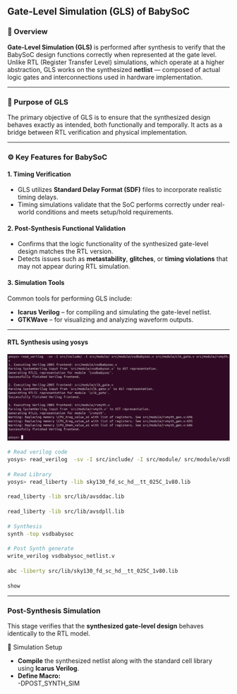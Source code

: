 ## Gate-Level Simulation (GLS) of BabySoC

### 🧩 Overview
**Gate-Level Simulation (GLS)** is performed after synthesis to verify that the BabySoC design functions correctly when represented at the gate level. Unlike RTL (Register Transfer Level) simulations, which operate at a higher abstraction, GLS works on the synthesized **netlist** — composed of actual logic gates and interconnections used in hardware implementation.

---

### 🎯 Purpose of GLS
The primary objective of GLS is to ensure that the synthesized design behaves exactly as intended, both functionally and temporally. It acts as a bridge between RTL verification and physical implementation.

---

### ⚙️ Key Features for BabySoC

#### 1. Timing Verification
- GLS utilizes **Standard Delay Format (SDF)** files to incorporate realistic timing delays.
- Timing simulations validate that the SoC performs correctly under real-world conditions and meets setup/hold requirements.

#### 2. Post-Synthesis Functional Validation
- Confirms that the logic functionality of the synthesized gate-level design matches the RTL version.
- Detects issues such as **metastability**, **glitches**, or **timing violations** that may not appear during RTL simulation.

#### 3. Simulation Tools
Common tools for performing GLS include:
- **Icarus Verilog** – for compiling and simulating the gate-level netlist.
- **GTKWave** – for visualizing and analyzing waveform outputs.

---


#### RTL Synthesis using yosys 
![pre synth command](code_post.png)
```bash
# Read verilog code
yosys> read_verilog  -sv -I src/include/ -I src/module/ src/module/vsdbabysoc.v src/module/clk_gate.v src/module/rvmyth.v

# Read Library
yosys> read_liberty -lib sky130_fd_sc_hd__tt_025C_1v80.lib

read_liberty -lib src/lib/avsddac.lib
 
read_liberty -lib src/lib/avsdpll.lib

# Synthesis
synth -top vsdbabysoc

# Post Synth generate
write_verilog vsdbabysoc_netlist.v

abc -liberty src/lib/sky130_fd_sc_hd__tt_025C_1v80.lib

show 
```

---
### Post-Synthesis Simulation

This stage verifies that the **synthesized gate-level design** behaves identically to the RTL model.

🔧 Simulation Setup
- **Compile** the synthesized netlist along with the standard cell library using **Icarus Verilog**.
- **Define Macro:**  
  -DPOST_SYNTH_SIM
